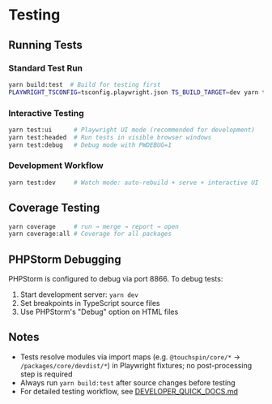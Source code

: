 # Testing

## Running Tests

### Standard Test Run
```bash
yarn build:test  # Build for testing first
PLAYWRIGHT_TSCONFIG=tsconfig.playwright.json TS_BUILD_TARGET=dev yarn test
```

### Interactive Testing
```bash
yarn test:ui      # Playwright UI mode (recommended for development)
yarn test:headed  # Run tests in visible browser windows
yarn test:debug   # Debug mode with PWDEBUG=1
```

### Development Workflow
```bash
yarn test:dev     # Watch mode: auto-rebuild + serve + interactive UI
```

## Coverage Testing
```bash
yarn coverage     # run → merge → report → open
yarn coverage:all # Coverage for all packages
```

## PHPStorm Debugging

PHPStorm is configured to debug via port 8866. To debug tests:
1. Start development server: `yarn dev`
2. Set breakpoints in TypeScript source files
3. Use PHPStorm's "Debug" option on HTML files

## Notes

- Tests resolve modules via import maps (e.g. `@touchspin/core/*` → `/packages/core/devdist/*`) in Playwright fixtures; no post-processing step is required
- Always run `yarn build:test` after source changes before testing
- For detailed testing workflow, see [DEVELOPER_QUICK_DOCS.md](DEVELOPER_QUICK_DOCS.md)
